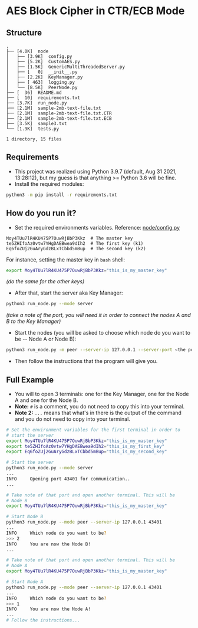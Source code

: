 # AES Block Cipher in CTR/ECB Mode

## Structure
```
.
├── [4.0K]  node
│   ├── [3.9K]  config.py
│   ├── [5.2K]  CustomAES.py
│   ├── [1.5K]  GenericMultiThreadedServer.py
│   ├── [   0]  __init__.py
│   ├── [2.2K]  KeyManager.py
│   ├── [ 463]  logging.py
│   └── [8.5K]  PeerNode.py
├── [  36]  README.md
├── [  10]  requirements.txt
├── [3.7K]  run_node.py
├── [2.1M]  sample-2mb-text-file.txt
├── [2.1M]  sample-2mb-text-file.txt.CTR
├── [2.1M]  sample-2mb-text-file.txt.ECB
├── [3.5K]  sample3.txt
└── [1.9K]  tests.py

1 directory, 15 files

```

## Requirements
-   This project was realized using Python 3.9.7 (default, Aug 31 2021, 13:28:12), but my guess is that anything >= Python 3.6 will be fine.
-   Install the required modules:
```bash
python3 -m pip install -r requirements.txt
```

## How do you run it?
-   Set the required environments variables. Reference: [node/config.py](https://github.com/reloadedd/Faculty/blob/cc82f1c2d1435dbb238872f1d162e329e621de0e/0x3-the-end/Information-Security/Homework-01/node/config.py#L30)
```
Moy4TUu7lR4KU475P7OuwRjBbP3Kkz  # The master key
te5ZHIfoAz0vtw7YHgDAEBwea9dIh2  # The first key (k1)
Eq6foZUj2GuAryGdzBLxTCbbd5mBup  # The second key (k2)
```
For instance, setting the master key in `bash` shell:
```bash
export Moy4TUu7lR4KU475P7OuwRjBbP3Kkz="this_is_my_master_key"
```
*(do the same for the other keys)*
-   After that, start the server aka Key Manager:
```bash
python3 run_node.py --mode server
```
*(take a note of the port, you will need it in order to connect the nodes A and B to the Key Manager)*
-   Start the nodes (you will be asked to choose which node do you want to be -- Node A or Node B):
```bash
python3 run_node.py -m peer --server-ip 127.0.0.1 --server-port <the port which I told you to take note of>
```
-   Then follow the instructions that the program will give you.

## Full Example
-   You will to open 3 terminals: one for the Key Manager, one for the Node A and one for the Node B.
-   **Note:** `#` is a comment, you do not need to copy this into your terminal. 
-   **Note 2:** `...` means that what's in there is the output of the command and you do not need to copy into your terminal.
```bash
# Set the environment variables for the first terminal in order to 
# start the server
export Moy4TUu7lR4KU475P7OuwRjBbP3Kkz="this_is_my_master_key"
export te5ZHIfoAz0vtw7YHgDAEBwea9dIh2="this_is_my_first_key"
export Eq6foZUj2GuAryGdzBLxTCbbd5mBup="this_is_my_second_key"

# Start the server
python3 run_node.py --mode server
...
INFO     Opening port 43401 for communication..
...

# Take note of that port and open another terminal. This will be
# Node B
export Moy4TUu7lR4KU475P7OuwRjBbP3Kkz="this_is_my_master_key"

# Start Node B
python3 run_node.py --mode peer --server-ip 127.0.0.1 43401
...
INFO     Which node do you want to be?
>>> 2 
INFO     You are now the Node B!
...

# Take note of that port and open another terminal. This will be
# Node A
export Moy4TUu7lR4KU475P7OuwRjBbP3Kkz="this_is_my_master_key"

# Start Node A
python3 run_node.py --mode peer --server-ip 127.0.0.1 43401
...
INFO     Which node do you want to be?
>>> 1
INFO     You are now the Node A!
...
# Follow the instructions...
```

